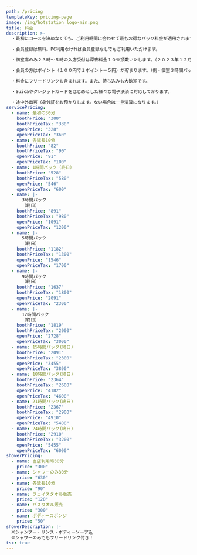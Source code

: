 ```yaml
---
path: /pricing
templateKey: pricing-page
image: /img/hotstation_logo-min.png
title: 料金
description: >-
  ・最初にコースを決めなくても、ご利用時間に合わせて最もお得なパック料金が適用されます！！

  ・会員登録は無料。PC利用なければ会員登録なしでもご利用いただけます。

  ・個室席のみ２３時～５時の入店受付は深夜料金１０％頂戴いたします。（２０２３年１２月より、深夜２３時～翌朝５時、金・祝日前１８時～と土日祝は　+１０％頂戴いたします）

  ・会員の方はポイント（１００円で１ポイント＝５円）が貯まります。（例・個室３時間パックで６０円分！個室１２時間パックで１５０円分！スゴイ・・！）

  ・料金にフリードリンクも含まれます。また、持ち込みも大歓迎です。

  ・Suicaやクレジットカードをはじめとした様々な電子決済に対応しております。

  ・途中外出可（身分証をお預かりします。ない場合は一旦清算になります。）
servicePricing:
  - name: 最初の30分
    boothPrice: "300"
    boothPriceTax: "330"
    openPrice: "328"
    openPriceTax: "360"
  - name: 各延長10分
    boothPrice: "82"
    boothPriceTax: "90"
    openPrice: "91"
    openPriceTax: "100"
  - name: 1時間パック（終日）
    boothPrice: "528"
    boothPriceTax: "580"
    openPrice: "546"
    openPriceTax: "600"
  - name: |-
      3時間パック
      （終日）
    boothPrice: "891"
    boothPriceTax: "980"
    openPrice: "1091"
    openPriceTax: "1200"
  - name: |-
      5時間パック
      （終日）
    boothPrice: "1182"
    boothPriceTax: "1300"
    openPrice: "1546"
    openPriceTax: "1700"
  - name: |-
      9時間パック
      （終日）
    boothPrice: "1637"
    boothPriceTax: "1800"
    openPrice: "2091"
    openPriceTax: "2300"
  - name: |-
      12時間パック
      （終日）
    boothPrice: "1819"
    boothPriceTax: "2000"
    openPrice: "2728"
    openPriceTax: "3000"
  - name: 15時間パック(終日)
    boothPrice: "2091"
    boothPriceTax: "2300"
    openPrice: "3455"
    openPriceTax: "3800"
  - name: 18時間パック(終日)
    boothPrice: "2364"
    boothPriceTax: "2600"
    openPrice: "4182"
    openPriceTax: "4600"
  - name: 21時間パック(終日)
    boothPrice: "2367"
    boothPriceTax: "2900"
    openPrice: "4910"
    openPriceTax: "5400"
  - name: 24時間パック(終日)
    boothPrice: "2910"
    boothPriceTax: "3200"
    openPrice: "5455"
    openPriceTax: "6000"
showerPricing:
  - name: 当店利用時30分
    price: "300"
  - name: シャワーのみ30分
    price: "630"
  - name: 各延長10分
    price: "90"
  - name: フェイスタオル販売
    price: "120"
  - name: バスタオル販売
    price: "300"
  - name: ボディースポンジ
    price: "50"
showerDescription: |-
  ※シャンプー・リンス・ボディーソープ込
  ※シャワーのみでもフリードリンク付き！
tsx: true
---
```

